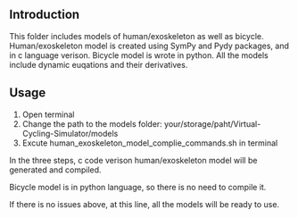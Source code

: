 ## Introduction
This folder includes models of human/exoskeleton as well as bicycle. Human/exoskeleton model is created using SymPy and Pydy packages, and in c language verison. Bicycle model is wrote in python. All the models include dynamic euqations and their derivatives.

## Usage

1. Open terminal
2. Change the path to the models folder: your/storage/paht/Virtual-Cycling-Simulator/models
3. Excute human_exoskeleton_model_complie_commands.sh in terminal

In the three steps, c code verison human/exoskeleton model will be generated and compiled.

Bicycle model is in python language, so there is no need to compile it. 

If there is no issues above, at this line, all the models will be ready to use.


